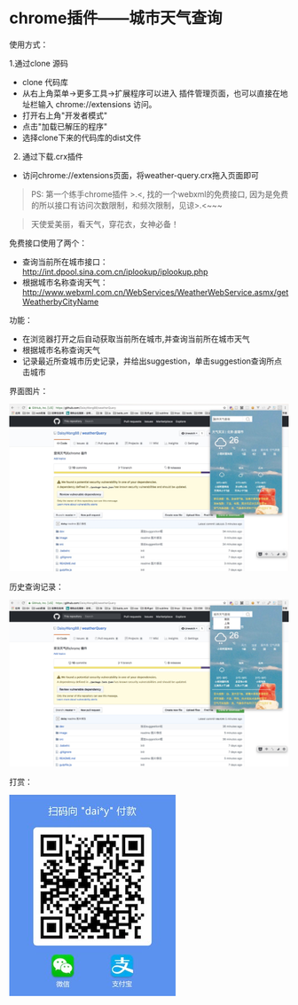 chrome插件——城市天气查询
====
使用方式：

1.通过clone 源码
- clone 代码库
- 从右上角菜单->更多工具->扩展程序可以进入 插件管理页面，也可以直接在地址栏输入 chrome://extensions 访问。
- 打开右上角"开发者模式"
- 点击"加载已解压的程序"
- 选择clone下来的代码库的dist文件

2. 通过下载.crx插件
- 访问chrome://extensions页面，将weather-query.crx拖入页面即可


> PS: 第一个练手chrome插件 >.<, 找的一个webxml的免费接口, 因为是免费的所以接口有访问次数限制，和频次限制，见谅>.<~~~

> 天使爱美丽，看天气，穿花衣，女神必备！


免费接口使用了两个：
- 查询当前所在城市接口： http://int.dpool.sina.com.cn/iplookup/iplookup.php
- 根据城市名称查询天气：http://www.webxml.com.cn/WebServices/WeatherWebService.asmx/getWeatherbyCityName

功能：
- 在浏览器打开之后自动获取当前所在城市,并查询当前所在城市天气
- 根据城市名称查询天气
- 记录最近所查城市历史记录，并给出suggestion，单击suggestion查询所点击城市

界面图片：

![panel](image/wq.jpeg)

历史查询记录：

![history](image/history.jpeg)


打赏：

![](image/QRCode.jpeg)



